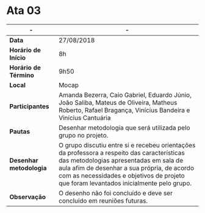 # Ata 03

|-|-
|--|--
| **Data** | 27/08/2018 |
| **Horário de Início** | 8h |
| **Horário de Término** | 9h50 |
| **Local** | Mocap |
| **Participantes** | Amanda Bezerra, Caio Gabriel, Eduardo Júnio, João Saliba, Mateus de Oliveira, Matheus Roberto, Rafael Bragança, Vinícius Bandeira e Vinícius Cantuária|
| **Pautas** | Desenhar metodologia que será utilizada pelo grupo no projeto. |
| **Desenhar metodologia** | O grupo discutiu entre si e recebeu orientações da professora a respeito das características das metodologias apresentadas em sala de aula afim de desenhar a sua própria, de acordo com as necessidades e objetivos de projeto que foram levantados inicialmente pelo grupo. |
| **Observação** | O desenho não foi concluído e deve ser concluído em reuniões futuras.|
